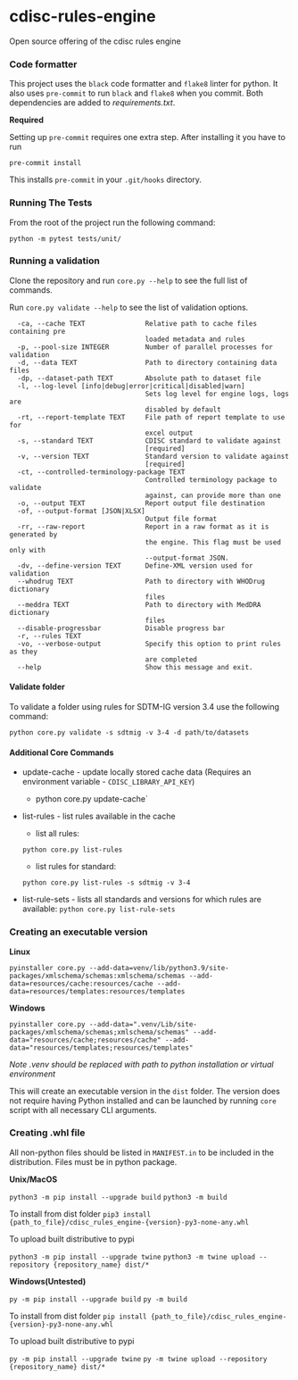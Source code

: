 # cdisc-rules-engine
Open source offering of the cdisc rules engine

### Code formatter
This project uses the `black` code formatter and `flake8` linter for python.
It also uses `pre-commit` to run `black` and `flake8` when you commit.
Both dependencies are added to *requirements.txt*.

**Required**

Setting up `pre-commit` requires one extra step. After installing it you have to run

`pre-commit install`

This installs `pre-commit` in your `.git/hooks` directory.

### Running The Tests
From the root of the project run the following command:

`python -m pytest tests/unit/`
### Running a validation

Clone the repository and run `core.py --help` to see the full list of commands.

Run `core.py validate --help` to see the list of validation options.

```
  -ca, --cache TEXT               Relative path to cache files containing pre
                                  loaded metadata and rules
  -p, --pool-size INTEGER         Number of parallel processes for validation
  -d, --data TEXT                 Path to directory containing data files
  -dp, --dataset-path TEXT        Absolute path to dataset file
  -l, --log-level [info|debug|error|critical|disabled|warn]
                                  Sets log level for engine logs, logs are
                                  disabled by default
  -rt, --report-template TEXT     File path of report template to use for
                                  excel output
  -s, --standard TEXT             CDISC standard to validate against
                                  [required]
  -v, --version TEXT              Standard version to validate against
                                  [required]
  -ct, --controlled-terminology-package TEXT
                                  Controlled terminology package to validate
                                  against, can provide more than one
  -o, --output TEXT               Report output file destination
  -of, --output-format [JSON|XLSX]
                                  Output file format
  -rr, --raw-report               Report in a raw format as it is generated by
                                  the engine. This flag must be used only with
                                  --output-format JSON.
  -dv, --define-version TEXT      Define-XML version used for validation
  --whodrug TEXT                  Path to directory with WHODrug dictionary
                                  files
  --meddra TEXT                   Path to directory with MedDRA dictionary
                                  files
  --disable-progressbar           Disable progress bar
  -r, --rules TEXT
  -vo, --verbose-output           Specify this option to print rules as they
                                  are completed
  --help                          Show this message and exit.

```

#### Validate folder
To validate a folder using rules for SDTM-IG version 3.4 use the following command:

`python core.py validate -s sdtmig -v 3-4 -d path/to/datasets`

#### Additional Core Commands

* update-cache - update locally stored cache data (Requires an environment variable - `CDISC_LIBRARY_API_KEY`)
    * python core.py update-cache`

* list-rules - list rules available in the cache

    * list all rules:

    `python core.py list-rules`

    * list rules for standard:

    `python core.py list-rules -s sdtmig -v 3-4`

* list-rule-sets - lists all standards and versions for which rules are available:
    `python core.py list-rule-sets`

### Creating an executable version

**Linux**

`pyinstaller core.py --add-data=venv/lib/python3.9/site-packages/xmlschema/schemas:xmlschema/schemas --add-data=resources/cache:resources/cache --add-data=resources/templates:resources/templates`

**Windows**

`pyinstaller core.py --add-data=".venv/Lib/site-packages/xmlschema/schemas;xmlschema/schemas" --add-data="resources/cache;resources/cache" --add-data="resources/templates;resources/templates"`

_Note .venv should be replaced with path to python installation or virtual environment_

This will create an executable version in the `dist` folder. The version does not require having Python installed and
can be launched by running `core` script with all necessary CLI arguments.

### Creating .whl file

All non-python files should be listed in `MANIFEST.in` to be included in the distribution.
Files must be in python package.

**Unix/MacOS**

`python3 -m pip install --upgrade build`
`python3 -m build`

To install from dist folder
`pip3 install {path_to_file}/cdisc_rules_engine-{version}-py3-none-any.whl`

To upload built distributive to pypi

`python3 -m pip install --upgrade twine`
`python3 -m twine upload --repository {repository_name} dist/*`

**Windows(Untested)**

`py -m pip install --upgrade build`
`py -m build`

To install from dist folder
`pip install {path_to_file}/cdisc_rules_engine-{version}-py3-none-any.whl`

To upload built distributive to pypi

`py -m pip install --upgrade twine`
`py -m twine upload --repository {repository_name} dist/*`
